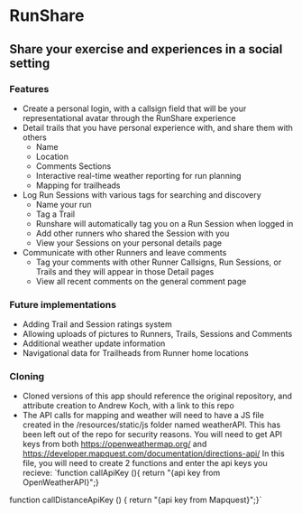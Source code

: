 # RunShare

## Share your exercise and experiences in a social setting

### Features
* Create a personal login, with a callsign field that will be your representational avatar through the RunShare experience
* Detail trails that you have personal experience with, and share them with others
  * Name
  * Location
  * Comments Sections
  * Interactive real-time weather reporting for run planning
  * Mapping for trailheads
* Log Run Sessions with various tags for searching and discovery
  * Name your run
  * Tag a Trail
  * Runshare will automatically tag you on a Run Session when logged in
  * Add other runners who shared the Session with you
  * View your Sessions on your personal details page
* Communicate with other Runners and leave comments
  * Tag your comments with other Runner Callsigns, Run Sessions, or Trails and they will appear in those Detail pages
  * View all recent comments on the general comment page
 
### Future implementations
* Adding Trail and Session ratings system
* Allowing uploads of pictures to Runners, Trails, Sessions and Comments
* Additional weather update information
* Navigational data for Trailheads from Runner home locations

### Cloning
* Cloned versions of this app should reference the original repository, and attribute creation to Andrew Koch, with a link to this repo
* The API calls for mapping and weather will need to have a JS file created in the /resources/static/js folder named weatherAPI. This has been left out of the repo for security reasons.  You will need to get API keys from both https://openweathermap.org/  and https://developer.mapquest.com/documentation/directions-api/ In this file, you will need to create 2 functions and enter the api keys you recieve:
`function callApiKey (){ return "{api key from OpenWeatherAPI}";}

function callDistanceApiKey () { return "{api key from Mapquest}";}`
